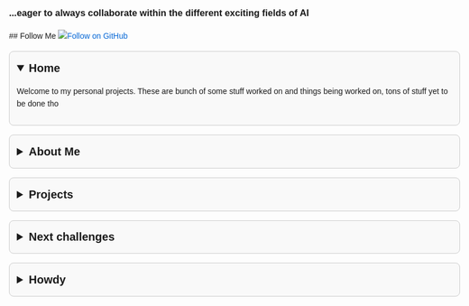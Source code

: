 
<html lang="en">
<head>
  <meta charset="UTF-8">
  <title>Your Name - Portfolio</title>
  <style>
    body {
      font-family: Arial, sans-serif;
      max-width: 800px;
      margin: 40px auto;
      padding: 0 20px;
      line-height: 1.6;
      background-color: #fdfdfd;
    }

    h1 {
      text-align: center;
      font-size: 2.5rem;
    }

    details {
      margin: 1rem 0;
      border: 1px solid #ccc;
      border-radius: 8px;
      padding: 0.8rem;
      background-color: #f9f9f9;
    }

    summary {
      font-weight: bold;
      font-size: 1.25rem;
      cursor: pointer;
    }

    summary::-webkit-details-marker {
      display: none;
    }

    details[open] summary::after {
      content: "▲";
      float: right;
    }

    summary::after {
      content: "▼";
      float: right;
    }

    a {
      color: #0366d6;
      text-decoration: none;
    }

    a:hover {
      text-decoration: underline;
    }
  </style>
</head>
<body>

  <h3>...eager to always collaborate within the different exciting fields of AI</h3>
  ## Follow Me

<a href="https://github.com/Mach-A" target="_blank">
  <img src="https://img.shields.io/github/followers/Mach-A?label=Follow&style=social" alt="Follow on GitHub">
</a>
 


  <details open>
    <summary>Home</summary>
    <p>Welcome to my personal projects. These are bunch of some stuff worked on and things being worked on, tons of stuff yet to be done tho</p>
  </details>

  <details>
    <summary>About Me</summary>
    <p>Hi, I'm Alison, and these are my github projects, my concentration are in Machine Learning, Reinforcement Learning, Deep Learning, NLP, Computer vision tasks, Data analysis and Cloud computing.</p>
  </details>

  <details>
    <summary>Projects</summary>
    <ul>
      <li><strong>2024 NYC Yellow Taxi Database</strong>: A data analysis and ML models case study addressing insights from the database. Over 20 Million NYC rides were used within Jan-June 2024. Based off the three different ML models, easily I can predict NYC total tax for Yellow taxi, I can predict if a driver will receive a tip or not and a passenger payment type.  <a href="https://github.com/Mach-A/NYC_taxi_dataset_2024dataset">GitHub</a></li>
      <img src="asset/ride.png" alt="Zones/ride table" style="max-width: 100%; height: auto;">    
      <li><strong>Movie Genre Classifier</strong>: An LSTM-based model and a BERT-model to classify genres from movie synopses, trained on 14,000 movies. While improved LSTM Model(embedded with GloVe words) achieved over 72% acc(this is averagely a low accuracy metric), BERT Model(pretrained) achieved an accuracy of 93% <a href="https://github.com/yourusername/movie-genre-classifier">GitHub</a></li>
      <img src="asset/imp_lstm.png" alt="Improved LSTM Accuracy" style="max-width: 100%; height: auto;"> 
      <img src="asset/bert_model.png" alt="Bert Model with F1 score and Accuracy" style="max-width: 100%; height: auto;"> 
      <img src="asset/bert_f1_acc.png" alt="Bert Model with only F1 score<<macro/micro" style="max-width: 100%; height: auto;"> 
      <li><strong>Implementing regression models using the classicial MNIST dataset</strong>: The regression models, binary logistic regression and multi-logistic regression models were implemented using no inbuilt functions/external libraries <a href="https://github.com/Mach-A/mlr_blr_svm_using_mnist_dataset">GitHub</a></li>
      <img src="asset/rbf_vary_gamma.png" alt="Radial Basis Function with varying Gamme value on the MNIST dataset" style="max-width: 100%; height: auto;"> 
    </ul>
  </details>

<details>
    <summary>Next challenges</summary>
    <p>Currently working and also in team collaboration within a couple of research AI fields in preventive healthcare, consumer tech, some bits of mobility and advanced transportation systems like traffic count and vehicle type classification, interesting stuff basically.</p>
  </details>

  <details>
    <summary>Howdy</summary>
    <p>gcolally@gmail.com</p>
  </details>
  
</body>
</html>




  



